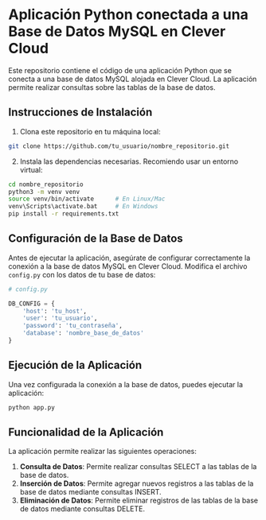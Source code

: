 # Aplicación Python conectada a una Base de Datos MySQL en Clever Cloud

Este repositorio contiene el código de una aplicación Python que se conecta a una base de datos MySQL alojada en Clever Cloud. La aplicación permite realizar consultas sobre las tablas de la base de datos.

## Instrucciones de Instalación

1. Clona este repositorio en tu máquina local:

```bash
git clone https://github.com/tu_usuario/nombre_repositorio.git
```

2. Instala las dependencias necesarias. Recomiendo usar un entorno virtual:

```bash
cd nombre_repositorio
python3 -m venv venv
source venv/bin/activate      # En Linux/Mac
venv\Scripts\activate.bat     # En Windows
pip install -r requirements.txt
```

## Configuración de la Base de Datos

Antes de ejecutar la aplicación, asegúrate de configurar correctamente la conexión a la base de datos MySQL en Clever Cloud. Modifica el archivo `config.py` con los datos de tu base de datos:

```python
# config.py

DB_CONFIG = {
    'host': 'tu_host',
    'user': 'tu_usuario',
    'password': 'tu_contraseña',
    'database': 'nombre_base_de_datos'
}
```

## Ejecución de la Aplicación

Una vez configurada la conexión a la base de datos, puedes ejecutar la aplicación:

```bash
python app.py
```

## Funcionalidad de la Aplicación

La aplicación permite realizar las siguientes operaciones:

1. **Consulta de Datos**: Permite realizar consultas SELECT a las tablas de la base de datos.
2. **Inserción de Datos**: Permite agregar nuevos registros a las tablas de la base de datos mediante consultas INSERT.
3. **Eliminación de Datos**: Permite eliminar registros de las tablas de la base de datos mediante consultas DELETE.